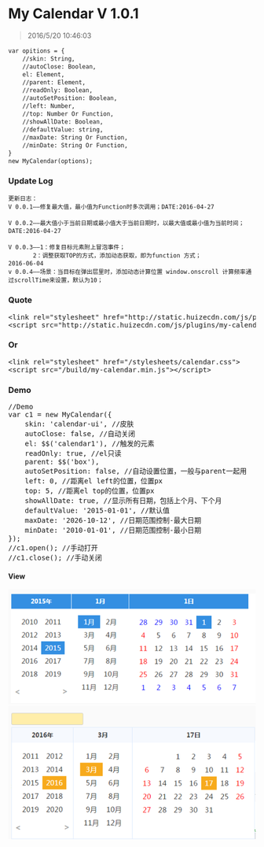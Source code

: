# My Calendar V 1.0.1 #


> 2016/5/20 10:46:03 

	var opitions = {
		//skin: String,
		//autoClose: Boolean,
		el: Element,
		//parent: Element,
		//readOnly: Boolean,
		//autoSetPosition: Boolean,
		//left: Number,
		//top: Number Or Function,
		//showAllDate: Boolean,
		//defaultValue: string,
		//maxDate: String Or Function,
		//minDate: String Or Function,
	}
	new MyCalendar(options);

### Update Log

	更新日志：
	V 0.0.1——修复最大值，最小值为Function时多次调用；DATE:2016-04-27
	
	V 0.0.2——最大值小于当前日期或最小值大于当前日期时，以最大值或最小值为当前时间；DATE:2016-04-27
	
	V 0.0.3——1：修复目标元素附上冒泡事件；
		   2：调整获取TOP的方式，添加动态获取，即为function 方式；
	2016-06-04
	v 0.0.4——场景：当目标在弹出层里时，添加动态计算位置 window.onscroll 计算频率通过scrollTime来设置，默认为10；
### Quote
<pre>
&lt;link rel="stylesheet" href="http://static.huizecdn.com/js/plugins/my-calendar/stylesheets/calendar.css"&gt;
&lt;script src="http://static.huizecdn.com/js/plugins/my-calendar/build/my-calendar.min.js"&gt;&lt;/script&gt;
</pre>
### Or 
<pre>
&lt;link rel="stylesheet" href="/stylesheets/calendar.css"&gt;
&lt;script src="/build/my-calendar.min.js"&gt;&lt;/script&gt;
</pre>
### Demo 
<pre>
//Demo
var c1 = new MyCalendar({
	skin: 'calendar-ui', //皮肤
	autoClose: false, //自动关闭
	el: $$('calendar1'), //触发的元素
	readOnly: true, //el只读
	parent: $$('box'),
	autoSetPosition: false, //自动设置位置，一般与parent一起用
	left: 0, //距离el left的位置，位置px
	top: 5, //距离el top的位置，位置px
	showAllDate: true, //显示所有日期，包括上个月、下个月
	defaultValue: '2015-01-01', //默认值
	maxDate: '2026-10-12', //日期范围控制-最大日期
	minDate: '2010-01-01', //日期范围控制-最小日期
});
//c1.open(); //手动打开
//c1.close(); //手动关闭
</pre>
 
#### View 

![](images/001.png)
![](images/002.png)